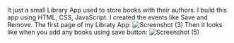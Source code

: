 It just a small Library App used to store books with their authors. I build this app using HTML, CSS, JavaScript. I created the events like Save and Remove.
The first page of my Libraty App:
![Screenshot (3)](https://github.com/user-attachments/assets/2c65c03f-1d62-47a9-b9e6-cc7f6651fa79)
Then it looks like when you add any books using save button:
![Screenshot (5)](https://github.com/user-attachments/assets/e0479513-4d90-436f-b182-49293f59b2f1)

